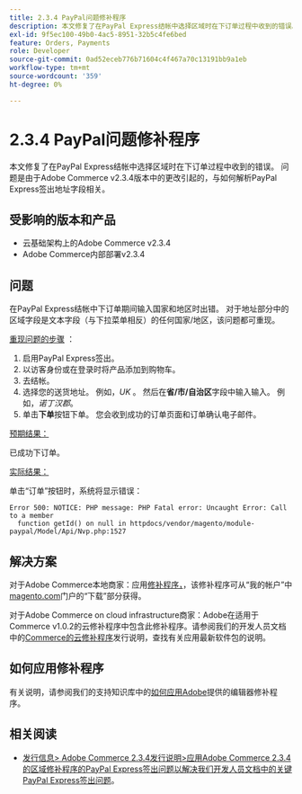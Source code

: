 ```yaml
---
title: 2.3.4 PayPal问题修补程序
description: 本文修复了在PayPal Express结帐中选择区域时在下订单过程中收到的错误。 问题是由于Adobe Commerce v2.3.4版本中的更改引起的，与如何解析PayPal Express签出地址字段相关。
exl-id: 9f5ec100-49b0-4ac5-8951-32b5c4fe6bed
feature: Orders, Payments
role: Developer
source-git-commit: 0ad52eceb776b71604c4f467a70c13191bb9a1eb
workflow-type: tm+mt
source-wordcount: '359'
ht-degree: 0%

---
```


# 2.3.4 PayPal问题修补程序

本文修复了在PayPal Express结帐中选择区域时在下订单过程中收到的错误。 问题是由于Adobe Commerce v2.3.4版本中的更改引起的，与如何解析PayPal Express签出地址字段相关。

## 受影响的版本和产品

* 云基础架构上的Adobe Commerce v2.3.4
* Adobe Commerce内部部署v2.3.4

## 问题

在PayPal Express结帐中下订单期间输入国家和地区时出错。 对于地址部分中的区域字段是文本字段（与下拉菜单相反）的任何国家/地区，该问题都可重现。

<u>重现问题的步骤</u> ：

1. 启用PayPal Express签出。
1. 以访客身份或在登录时将产品添加到购物车。
1. 去结帐。
1. 选择您的送货地址。 例如，*UK* 。 然后在&#x200B;**省/市/自治区**&#x200B;字段中输入输入。 例如，*诺丁汉郡*。
1. 单击&#x200B;**下单**&#x200B;按钮下单。 您会收到成功的订单页面和订单确认电子邮件。

<u>预期结果：</u>

已成功下订单。

<u>实际结果：</u>

单击“订单”按钮时，系统将显示错误：

```
Error 500: NOTICE: PHP message: PHP Fatal error: Uncaught Error: Call to a member
  function getId() on null in httpdocs/vendor/magento/module-paypal/Model/Api/Nvp.php:1527
```

## 解决方案

对于Adobe Commerce本地商家：应用[修补程序，](https://magento.com/tech-resources/download#download2353)，该修补程序可从“我的帐户”中[magento.com](https://magento.com)门户的“下载”部分获得。

对于Adobe Commerce on cloud infrastructure商家：Adobe在适用于Commerce v1.0.2的云修补程序中包含此修补程序。请参阅我们的开发人员文档中的[Commerce的云修补程序](https://devdocs.magento.com/cloud/release-notes/mcp-release-notes.html?itm_source=devdocs&amp;itm_medium=quick_search&amp;itm_campaign=federated_search&amp;itm_term=cloud%20patche)发行说明，查找有关应用最新软件包的说明。

## 如何应用修补程序

有关说明，请参阅我们的支持知识库中的[如何应用Adobe](/help/how-to/general/how-to-apply-a-composer-patch-provided-by-magento.md)提供的编辑器修补程序。

## 相关阅读

* [发行信息> Adobe Commerce 2.3.4发行说明>应用Adobe Commerce 2.3.4的区域修补程序的PayPal Express签出问题以解决我们开发人员文档中的关键PayPal Express签出问题](https://devdocs.magento.com/guides/v2.3/release-notes/release-notes-2-3-4-commerce.html#apply-the-paypal-express-checkout-issue-with-region-patch-for-magento-234-to-address-a-critical-paypal-express-checkout-issue)。
